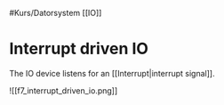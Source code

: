 #Kurs/Datorsystem 
[[IO]]
# Interrupt driven IO

The IO device listens for an [[Interrupt|interrupt signal]].

![[f7_interrupt_driven_io.png]]